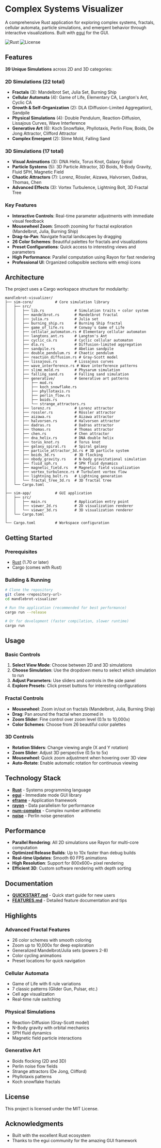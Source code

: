 # Complex Systems Visualizer

A comprehensive Rust application for exploring complex systems, fractals, cellular automata, particle simulations, and emergent behavior through interactive visualizations. Built with [egui](https://github.com/emilk/egui) for the GUI.

![Rust](https://img.shields.io/badge/rust-%23000000.svg?style=flat&logo=rust&logoColor=white)
![License](https://img.shields.io/badge/license-MIT-blue.svg)

## Features

**39 Unique Simulations** across 2D and 3D categories:

### 2D Simulations (22 total)
- **Fractals** (3): Mandelbrot Set, Julia Set, Burning Ship
- **Cellular Automata** (4): Game of Life, Elementary CA, Langton's Ant, Cyclic CA
- **Growth & Self-Organization** (2): DLA (Diffusion-Limited Aggregation), Sandpile
- **Physical Simulations** (4): Double Pendulum, Reaction-Diffusion, Lissajous Curves, Wave Interference
- **Generative Art** (6): Koch Snowflake, Phyllotaxis, Perlin Flow, Boids, De Jong Attractor, Clifford Attractor
- **Complex Emergent** (2): Slime Mold, Falling Sand

### 3D Simulations (17 total)
- **Visual Animations** (3): DNA Helix, Torus Knot, Galaxy Spiral
- **Particle Systems** (5): 3D Particle Attractor, 3D Boids, N-Body Gravity, Fluid SPH, Magnetic Field
- **Chaotic Attractors** (7): Lorenz, Rössler, Aizawa, Halvorsen, Dadras, Thomas, Chen
- **Advanced Effects** (3): Vortex Turbulence, Lightning Bolt, 3D Fractal Tree

### Key Features
- **Interactive Controls**: Real-time parameter adjustments with immediate visual feedback
- **Mousewheel Zoom**: Smooth zooming for fractal exploration (Mandelbrot, Julia, Burning Ship)
- **Drag-to-Pan**: Navigate fractal landscapes by dragging
- **26 Color Schemes**: Beautiful palettes for fractals and visualizations
- **Preset Configurations**: Quick access to interesting views and parameters
- **High Performance**: Parallel computation using Rayon for fast rendering
- **Professional UI**: Organized collapsible sections with emoji icons

## Architecture

The project uses a Cargo workspace structure for modularity:

```
mandlebrot-visualizer/
├── sim-core/          # Core simulation library
│   ├── src/
│   │   ├── lib.rs              # Simulation traits + color system
│   │   ├── mandelbrot.rs       # Mandelbrot fractal
│   │   ├── julia.rs            # Julia set
│   │   ├── burning_ship.rs     # Burning Ship fractal
│   │   ├── game_of_life.rs     # Conway's Game of Life
│   │   ├── cellular_automaton.rs # Elementary cellular automaton
│   │   ├── langtons_ant.rs     # Langton's Ant
│   │   ├── cyclic_ca.rs        # Cyclic cellular automaton
│   │   ├── dla.rs              # Diffusion-limited aggregation
│   │   ├── sandpile.rs         # Abelian sandpile
│   │   ├── double_pendulum.rs  # Chaotic pendulum
│   │   ├── reaction_diffusion.rs # Gray-Scott model
│   │   ├── lissajous.rs        # Lissajous curves
│   │   ├── wave_interference.rs # Wave interference patterns
│   │   ├── slime_mold.rs       # Physarum simulation
│   │   ├── falling_sand.rs     # Falling sand simulation
│   │   ├── generative/         # Generative art patterns
│   │   │   ├── mod.rs
│   │   │   ├── koch_snowflake.rs
│   │   │   ├── phyllotaxis.rs
│   │   │   ├── perlin_flow.rs
│   │   │   ├── boids.rs
│   │   │   └── strange_attractors.rs
│   │   ├── lorenz.rs           # Lorenz attractor
│   │   ├── rossler.rs          # Rössler attractor
│   │   ├── aizawa.rs           # Aizawa attractor
│   │   ├── halvorsen.rs        # Halvorsen attractor
│   │   ├── dadras.rs           # Dadras attractor
│   │   ├── thomas.rs           # Thomas attractor
│   │   ├── chen.rs             # Chen attractor
│   │   ├── dna_helix.rs        # DNA double helix
│   │   ├── torus_knot.rs       # Torus knot
│   │   ├── galaxy_spiral.rs    # Spiral galaxy
│   │   ├── particle_attractor_3d.rs # 3D particle system
│   │   ├── boids_3d.rs         # 3D flocking
│   │   ├── nbody_gravity.rs    # N-body gravitational simulation
│   │   ├── fluid_sph.rs        # SPH fluid dynamics
│   │   ├── magnetic_field.rs   # Magnetic field visualization
│   │   ├── vortex_turbulence.rs # Turbulent vortex flow
│   │   ├── lightning_bolt.rs   # Lightning generation
│   │   └── fractal_tree_3d.rs  # 3D fractal tree
│   └── Cargo.toml
│
├── sim-app/           # GUI application
│   ├── src/
│   │   ├── main.rs             # Application entry point
│   │   ├── viewer_2d.rs        # 2D visualization renderer
│   │   └── viewer_3d.rs        # 3D visualization renderer
│   └── Cargo.toml
│
└── Cargo.toml         # Workspace configuration
```

## Getting Started

### Prerequisites

- [Rust](https://www.rust-lang.org/tools/install) (1.70 or later)
- Cargo (comes with Rust)

### Building & Running

```bash
# Clone the repository
git clone <repository-url>
cd mandlebrot-visualizer

# Run the application (recommended for best performance)
cargo run --release

# Or for development (faster compilation, slower runtime)
cargo run
```

## Usage

### Basic Controls

1. **Select View Mode**: Choose between 2D and 3D simulations
2. **Choose Simulation**: Use the dropdown menu to select which simulation to run
3. **Adjust Parameters**: Use sliders and controls in the side panel
4. **Explore Presets**: Click preset buttons for interesting configurations

### Fractal Controls

- **Mousewheel**: Zoom in/out on fractals (Mandelbrot, Julia, Burning Ship)
- **Drag**: Pan around the fractal when zoomed in
- **Zoom Slider**: Fine control over zoom level (0.1x to 10,000x)
- **Color Schemes**: Choose from 26 beautiful color palettes

### 3D Controls

- **Rotation Sliders**: Change viewing angle (X and Y rotation)
- **Zoom Slider**: Adjust 3D perspective (0.5x to 5x)
- **Mousewheel**: Quick zoom adjustment when hovering over 3D view
- **Auto-Rotate**: Enable automatic rotation for continuous viewing

## Technology Stack

- **[Rust](https://www.rust-lang.org/)** - Systems programming language
- **[egui](https://github.com/emilk/egui)** - Immediate mode GUI library
- **[eframe](https://github.com/emilk/egui/tree/master/crates/eframe)** - Application framework
- **[rayon](https://github.com/rayon-rs/rayon)** - Data parallelism for performance
- **[num-complex](https://github.com/rust-num/num-complex)** - Complex number arithmetic
- **[noise](https://github.com/Razaekel/noise-rs)** - Perlin noise generation

## Performance

- **Parallel Rendering**: All 2D simulations use Rayon for multi-core computation
- **Optimized Release Builds**: Up to 10x faster than debug builds
- **Real-time Updates**: Smooth 60 FPS animations
- **High Resolution**: Support for 800x600+ pixel rendering
- **Efficient 3D**: Custom software rendering with depth sorting

## Documentation

- **[QUICKSTART.md](QUICKSTART.md)** - Quick start guide for new users
- **[FEATURES.md](FEATURES.md)** - Detailed feature documentation and tips

## Highlights

### Advanced Fractal Features
- 26 color schemes with smooth coloring
- Zoom up to 10,000x for deep exploration
- Generalized Mandelbrot/Julia sets (powers 2-8)
- Color cycling animations
- Preset locations for quick navigation

### Cellular Automata
- Game of Life with 6 rule variations
- 7 classic patterns (Glider Gun, Pulsar, etc.)
- Cell age visualization
- Real-time rule switching

### Physical Simulations
- Reaction-Diffusion (Gray-Scott model)
- N-Body gravity with orbital mechanics
- SPH fluid dynamics
- Magnetic field particle interactions

### Generative Art
- Boids flocking (2D and 3D)
- Perlin noise flow fields
- Strange attractors (De Jong, Clifford)
- Phyllotaxis patterns
- Koch snowflake fractals

## License

This project is licensed under the MIT License.

## Acknowledgments

- Built with the excellent Rust ecosystem
- Thanks to the egui community for the amazing GUI framework
